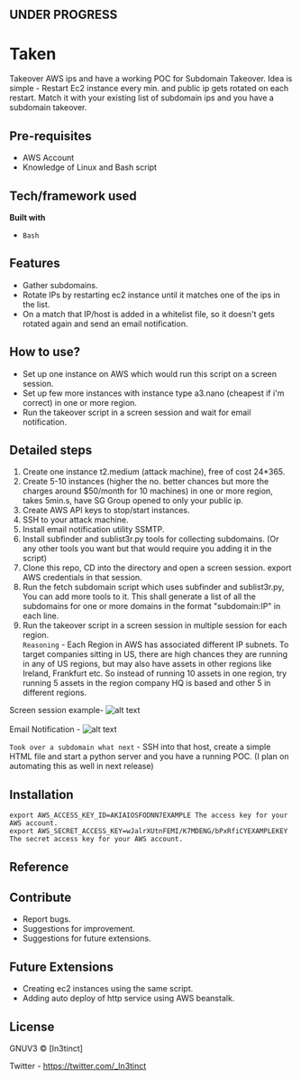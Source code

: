## UNDER PROGRESS

# Taken
Takeover AWS ips and have a working POC for Subdomain Takeover.
Idea is simple - Restart Ec2 instance every min. and public ip gets rotated on each restart. Match it with your existing list of subdomain ips and you have a subdomain takeover. 

## Pre-requisites
- AWS Account
- Knowledge of Linux and Bash script

## Tech/framework used
<b>Built with</b>
- `Bash`

## Features
- Gather subdomains.
- Rotate IPs by restarting ec2 instance until it matches one of the ips in the list. 
- On a match that IP/host is added in a whitelist file, so it doesn't gets rotated again and send an email notification.

## How to use?
- Set up one instance on AWS which would run this script on a screen session.
- Set up few more instances with instance type a3.nano (cheapest if i'm correct) in one or more region.
- Run the takeover script in a screen session and wait for email notification.

## Detailed steps 
1) Create one instance t2.medium (attack machine), free of cost 24*365.
2) Create 5-10 instances (higher the no. better chances but more the charges around $50/month for 10 machines) in one or more region, takes 5min.s, have SG Group opened to only your public ip.
3) Create AWS API keys to stop/start instances.
4) SSH to your attack machine.
5) Install email notification utility SSMTP.
6) Install subfinder and sublist3r.py tools for collecting subdomains. (Or any other tools you want but that would require you adding it in the script) 
7) Clone this repo, CD into the directory and open a screen session. export AWS credentials in that session.
8) Run the fetch subdomain script which uses subfinder and sublist3r.py, You can add more tools to it. This shall generate a list of all the subdomains for
one or more domains in the format "subdomain:IP" in each line. 
9) Run the takeover script in a screen session in multiple session for each region. <br/>
`Reasoning` - Each Region in AWS has associated different IP subnets. To target companies sitting in 
US, there are high chances they are running in any of US regions, but may also have assets in other regions like Ireland, Frankfurt etc. So instead of running 
10 assets in one region, try running 5 assets in the region company HQ is based and other 5 in different regions.

Screen session example- 
![alt text](https://user-images.githubusercontent.com/18059590/95270320-22a95400-07f0-11eb-8010-0b628037b2c3.png)
<br/><br/>
Email Notification - 
![alt text](https://user-images.githubusercontent.com/18059590/95270397-42407c80-07f0-11eb-9e48-e5967f890ef0.png)

`Took over a subdomain what next` - 
SSH into that host, create a simple HTML file and start a python server and you have a running POC.
(I plan on automating this as well in next release)

## Installation
`export AWS_ACCESS_KEY_ID=AKIAIOSFODNN7EXAMPLE
   The access key for your AWS account.` <br/>
`export AWS_SECRET_ACCESS_KEY=wJalrXUtnFEMI/K7MDENG/bPxRfiCYEXAMPLEKEY
   The secret access key for your AWS account.`<br/> 
   
## Reference



## Contribute
- Report bugs.
- Suggestions for improvement.
- Suggestions for future extensions.

## Future Extensions
- Creating ec2 instances using the same script.
- Adding auto deploy of http service using AWS beanstalk.

## License
GNUV3 © [In3tinct]

Twitter - https://twitter.com/_In3tinct
